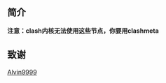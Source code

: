 ## 简介

**注意：clash内核无法使用这些节点，你要用clashmeta**



## 致谢
[Alvin9999](https://github.com/Alvin9999/pac2/tree/master)
